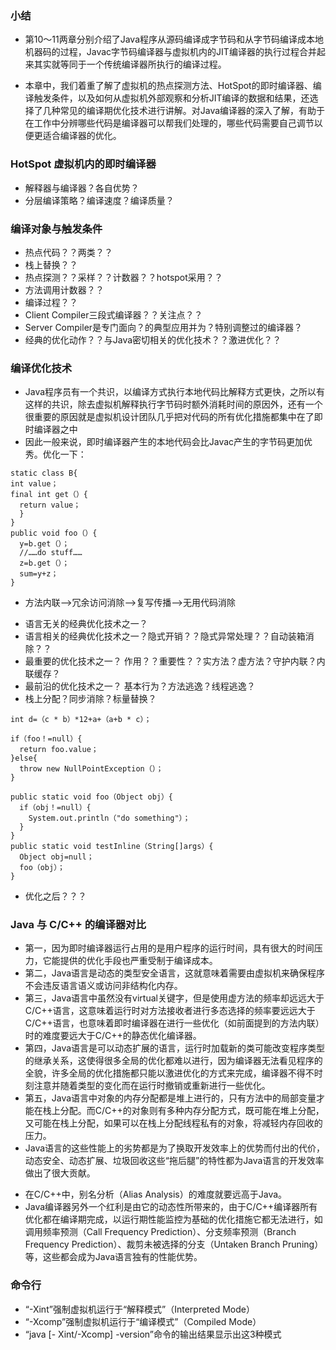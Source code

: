 ### 小结
>
- 第10～11两章分别介绍了Java程序从源码编译成字节码和从字节码编译成本地机器码的过程，Javac字节码编译器与虚拟机内的JIT编译器的执行过程合并起来其实就等同于一个传统编译器所执行的编译过程。
>
- 本章中，我们着重了解了虚拟机的热点探测方法、HotSpot的即时编译器、编译触发条件，以及如何从虚拟机外部观察和分析JIT编译的数据和结果，还选择了几种常见的编译期优化技术进行讲解。对Java编译器的深入了解，有助于在工作中分辨哪些代码是编译器可以帮我们处理的，哪些代码需要自己调节以便更适合编译器的优化。
>
### HotSpot 虚拟机内的即时编译器
- 解释器与编译器？各自优势？
- 分层编译策略？编译速度？编译质量？
>
### 编译对象与触发条件
- 热点代码？？两类？？
- 栈上替换？？
- 热点探测？？采样？？计数器？？hotspot采用？？
- 方法调用计数器？？
- 编译过程？？
- Client Compiler三段式编译器？？关注点？？
- Server Compiler是专门面向？的典型应用并为？特别调整过的编译器？
- 经典的优化动作？？与Java密切相关的优化技术？？激进优化？？
>
### 编译优化技术
- Java程序员有一个共识，以编译方式执行本地代码比解释方式更快，之所以有这样的共识，除去虚拟机解释执行字节码时额外消耗时间的原因外，还有一个很重要的原因就是虚拟机设计团队几乎把对代码的所有优化措施都集中在了即时编译器之中
- 因此一般来说，即时编译器产生的本地代码会比Javac产生的字节码更加优秀。优化一下：
>
```
static class B{
int value；
final int get（）{
  return value；
  }
}
public void foo（）{
  y=b.get（）；
  //……do stuff……
  z=b.get（）；
  sum=y+z；
}
```
>
- 方法内联——>冗余访问消除——>复写传播——>无用代码消除
>
- 语言无关的经典优化技术之一？
- 语言相关的经典优化技术之一？隐式开销？？隐式异常处理？？自动装箱消除？？
- 最重要的优化技术之一？	  作用？？重要性？？实方法？虚方法？守护内联？内联缓存？
- 最前沿的优化技术之一？      基本行为？方法逃逸？线程逃逸？
- 栈上分配？同步消除？标量替换？
>
```
int d=（c * b）*12+a+（a+b * c）；

if（foo！=null）{
  return foo.value；
}else{
  throw new NullPointException（）；
}

public static void foo（Object obj）{
  if（obj！=null）{
    System.out.println（"do something"）；
  }
}
public static void testInline（String[]args）{
  Object obj=null；
  foo（obj）；
}

```
>
- 优化之后？？？
>
### Java 与 C/C++ 的编译器对比
>
- 第一，因为即时编译器运行占用的是用户程序的运行时间，具有很大的时间压力，它能提供的优化手段也严重受制于编译成本。
- 第二，Java语言是动态的类型安全语言，这就意味着需要由虚拟机来确保程序不会违反语言语义或访问非结构化内存。
- 第三，Java语言中虽然没有virtual关键字，但是使用虚方法的频率却远远大于C/C++语言，这意味着运行时对方法接收者进行多态选择的频率要远远大于C/C++语言，也意味着即时编译器在进行一些优化（如前面提到的方法内联）时的难度要远大于C/C++的静态优化编译器。
- 第四，Java语言是可以动态扩展的语言，运行时加载新的类可能改变程序类型的继承关系，这使得很多全局的优化都难以进行，因为编译器无法看见程序的全貌，许多全局的优化措施都只能以激进优化的方式来完成，编译器不得不时刻注意并随着类型的变化而在运行时撤销或重新进行一些优化。
- 第五，Java语言中对象的内存分配都是堆上进行的，只有方法中的局部变量才能在栈上分配。而C/C++的对象则有多种内存分配方式，既可能在堆上分配，又可能在栈上分配，如果可以在栈上分配线程私有的对象，将减轻内存回收的压力。
- Java语言的这些性能上的劣势都是为了换取开发效率上的优势而付出的代价，动态安全、动态扩展、垃圾回收这些“拖后腿”的特性都为Java语言的开发效率做出了很大贡献。
>
- 在C/C++中，别名分析（Alias Analysis）的难度就要远高于Java。
- Java编译器另外一个红利是由它的动态性所带来的，由于C/C++编译器所有优化都在编译期完成，以运行期性能监控为基础的优化措施它都无法进行，如调用频率预测（Call Frequency Prediction）、分支频率预测（Branch Frequency Prediction）、裁剪未被选择的分支（Untaken Branch Pruning）等，这些都会成为Java语言独有的性能优势。
>
### 命令行
- “-Xint”强制虚拟机运行于“解释模式”（Interpreted Mode）
- “-Xcomp”强制虚拟机运行于“编译模式”（Compiled Mode）
- “java [- Xint/-Xcomp] -version”命令的输出结果显示出这3种模式












